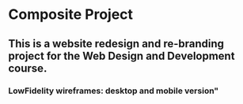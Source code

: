 # Composite Project 

## This is a website redesign and re-branding project for the Web Design and Development course. 

### LowFidelity wireframes: desktop and mobile version" 

<a href="https://imgur.com/zRKHeau">
